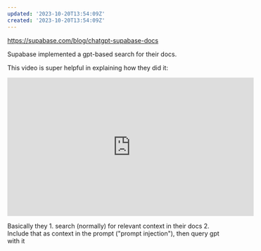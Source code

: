 ```yaml
---
updated: '2023-10-20T13:54:09Z'
created: '2023-10-20T13:54:09Z'
---
```

https://supabase.com/blog/chatgpt-supabase-docs

Supabase implemented a gpt-based search for their docs.

This video is super helpful in explaining how they did it:

<iframe width="560" height="315" src="https://www.youtube.com/embed/Yhtjd7yGGGA" title="YouTube video player" frameborder="0" allow="accelerometer; autoplay; clipboard-write; encrypted-media; gyroscope; picture-in-picture; web-share" allowfullscreen></iframe>

Basically they 1. search (normally) for relevant context in their docs 2. Include that as context in the prompt ("prompt injection"), then query gpt with it